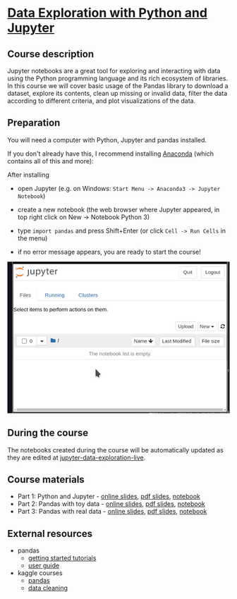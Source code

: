 # [Data Exploration with Python and Jupyter](https://ssciwr.github.io/jupyter-data-exploration)

## Course description

Jupyter notebooks are a great tool for exploring and interacting with data using the Python programming language and its rich ecosystem of libraries.
In this course we will cover basic usage of the Pandas library to download a dataset, explore its contents, clean up missing or invalid data, filter the data according to different criteria, and plot visualizations of the data.

## Preparation

You will need a computer with Python, Jupyter and pandas installed.

If you don't already have this, I recommend installing [Anaconda](https://www.anaconda.com/products/individual) (which contains all of this and more):

After installing

- open Jupyter (e.g. on Windows: `Start Menu -> Anaconda3 -> Jupyter Notebook`)

- create a new notebook (the web browser where Jupyter appeared, in top right click on New -> Notebook Python 3)

- type `import pandas` and press Shift+Enter (or click `Cell -> Run Cells` in the menu)

- if no error message appears, you are ready to start the course!

![setup screenshot](setup.apng)

## During the course

The notebooks created during the course will be automatically updated as they are edited at [jupyter-data-exploration-live](https://github.com/ssciwr/jupyter-data-exploration-live).

## Course materials

- Part 1: Python and Jupyter - [online slides](https://ssciwr.github.io/jupyter-data-exploration), [pdf slides](https://ssciwr.github.io/jupyter-data-exploration/index.pdf), [notebook](index.ipynb)
- Part 2: Pandas with toy data - [online slides](https://ssciwr.github.io/jupyter-data-exploration/pandas-toy-data.slides.html), [pdf slides](https://ssciwr.github.io/jupyter-data-exploration/pandas-toy-data.pdf), [notebook](pandas-toy-data.ipynb)
- Part 3: Pandas with real data - [online slides](https://ssciwr.github.io/jupyter-data-exploration/pandas-real-data.slides.html), [pdf slides](https://ssciwr.github.io/jupyter-data-exploration/pandas-real-data.pdf), [notebook](pandas-real-data.ipynb)

## External resources

- pandas
  - [getting started tutorials](https://pandas.pydata.org/docs/getting_started/intro_tutorials/index.html)
  - [user guide](https://pandas.pydata.org/docs/user_guide/index.html)
- kaggle courses
  - [pandas](https://www.kaggle.com/learn/pandas)
  - [data cleaning](https://www.kaggle.com/learn/data-cleaning)
